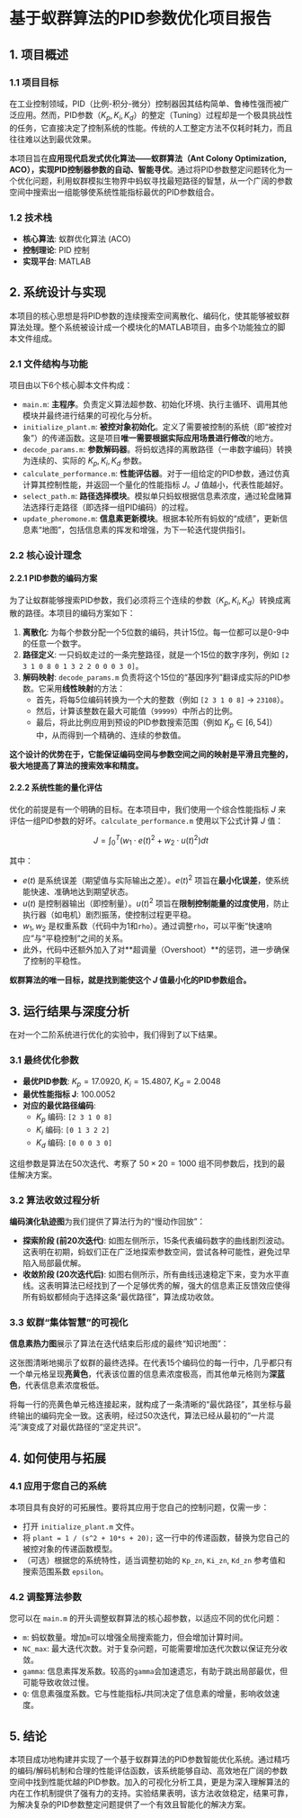 # 基于蚁群算法的PID参数优化项目报告

## 1. 项目概述

### 1.1 项目目标

在工业控制领域，PID（比例-积分-微分）控制器因其结构简单、鲁棒性强而被广泛应用。然而，PID参数（$K_p, K_i, K_d$）的整定（Tuning）过程却是一个极具挑战性的任务，它直接决定了控制系统的性能。传统的人工整定方法不仅耗时耗力，而且往往难以达到最优效果。

本项目旨在**应用现代启发式优化算法——蚁群算法（Ant Colony Optimization, ACO），实现PID控制器参数的自动、智能寻优**。通过将PID参数整定问题转化为一个优化问题，利用蚁群模拟生物界中蚂蚁寻找最短路径的智慧，从一个广阔的参数空间中搜索出一组能够使系统性能指标最优的PID参数组合。

### 1.2 技术栈

* **核心算法**: 蚁群优化算法 (ACO)
* **控制理论**: PID 控制
* **实现平台**: MATLAB

## 2. 系统设计与实现

本项目的核心思想是将PID参数的连续搜索空间离散化、编码化，使其能够被蚁群算法处理。整个系统被设计成一个模块化的MATLAB项目，由多个功能独立的脚本文件组成。

### 2.1 文件结构与功能

项目由以下6个核心脚本文件构成：

* `main.m`: **主程序**。负责定义算法超参数、初始化环境、执行主循环、调用其他模块并最终进行结果的可视化与分析。
* `initialize_plant.m`: **被控对象初始化**。定义了需要被控制的系统（即“被控对象”）的传递函数。这是项目**唯一需要根据实际应用场景进行修改**的地方。
* `decode_params.m`: **参数解码器**。将蚂蚁选择的离散路径（一串数字编码）转换为连续的、实际的 $K_p, K_i, K_d$ 参数。
* `calculate_performance.m`: **性能评估器**。对于一组给定的PID参数，通过仿真计算其控制性能，并返回一个量化的性能指标 $J$。$J$ 值越小，代表性能越好。
* `select_path.m`: **路径选择模块**。模拟单只蚂蚁根据信息素浓度，通过轮盘赌算法选择行走路径（即选择一组PID编码）的过程。
* `update_pheromone.m`: **信息素更新模块**。根据本轮所有蚂蚁的“成绩”，更新信息素“地图”，包括信息素的挥发和增强，为下一轮迭代提供指引。

### 2.2 核心设计理念

#### 2.2.1 PID参数的编码方案

为了让蚁群能够搜索PID参数，我们必须将三个连续的参数（$K_p, K_i, K_d$）转换成离散的路径。本项目的编码方案如下：

1.  **离散化**: 为每个参数分配一个5位数的编码，共计15位。每一位都可以是0-9中的任意一个数字。
2.  **路径定义**: 一只蚂蚁走过的一条完整路径，就是一个15位的数字序列，例如 `[2 3 1 0 8 0 1 3 2 2 0 0 0 3 0]`。
3.  **解码映射**: `decode_params.m` 负责将这个15位的“基因序列”翻译成实际的PID参数。它采用**线性映射**的方法：
    * 首先，将每5位编码转换为一个大的整数（例如 `[2 3 1 0 8]` -> `23108`）。
    * 然后，计算该整数在最大可能值（`99999`）中所占的比例。
    * 最后，将此比例应用到预设的PID参数搜索范围（例如 $K_p \in [6, 54]$）中，从而得到一个精确的、连续的参数值。

**这个设计的优势在于，它能保证编码空间与参数空间之间的映射是平滑且完整的，极大地提高了算法的搜索效率和精度。**

#### 2.2.2 系统性能的量化评估

优化的前提是有一个明确的目标。在本项目中，我们使用一个综合性能指标 $J$ 来评估一组PID参数的好坏。`calculate_performance.m` 使用以下公式计算 $J$ 值：

$$
J = \int_{0}^{T} (w_1 \cdot e(t)^2 + w_2 \cdot u(t)^2) dt
$$

其中：
* $e(t)$ 是系统误差（期望值与实际输出之差）。$e(t)^2$ 项旨在**最小化误差**，使系统能快速、准确地达到期望状态。
* $u(t)$ 是控制器输出（即控制量）。$u(t)^2$ 项旨在**限制控制能量的过度使用**，防止执行器（如电机）剧烈振荡，使控制过程更平稳。
* $w_1, w_2$ 是权重系数（代码中为1和`rho`）。通过调整`rho`，可以平衡“快速响应”与“平稳控制”之间的关系。
* 此外，代码中还额外加入了对**超调量（Overshoot）**的惩罚，进一步确保了控制的平稳性。

**蚁群算法的唯一目标，就是找到能使这个 $J$ 值最小化的PID参数组合。**

## 3. 运行结果与深度分析

在对一个二阶系统进行优化的实验中，我们得到了以下结果。

### 3.1 最终优化参数

* **最优PID参数**: $K_p=17.0920$, $K_i=15.4807$, $K_d=2.0048$
* **最优性能指标 J**: 100.0052
* **对应的最优路径编码**:
    * $K_p$ 编码: `[2 3 1 0 8]`
    * $K_i$ 编码: `[0 1 3 2 2]`
    * $K_d$ 编码: `[0 0 0 3 0]`

这组参数是算法在50次迭代、考察了 $50 \times 20 = 1000$ 组不同参数后，找到的最佳解决方案。

### 3.2 算法收敛过程分析

**编码演化轨迹图**为我们提供了算法行为的“慢动作回放”：

* **探索阶段 (前20次迭代)**: 如图左侧所示，15条代表编码数字的曲线剧烈波动。这表明在初期，蚂蚁们正在广泛地探索参数空间，尝试各种可能性，避免过早陷入局部最优解。
* **收敛阶段 (20次迭代后)**: 如图右侧所示，所有曲线迅速稳定下来，变为水平直线。这表明算法已经找到了一个足够优秀的解，强大的信息素正反馈效应使得所有蚂蚁都倾向于选择这条“最优路径”，算法成功收敛。

### 3.3 蚁群“集体智慧”的可视化

**信息素热力图**展示了算法在迭代结束后形成的最终“知识地图”：

这张图清晰地揭示了蚁群的最终选择。在代表15个编码位的每一行中，几乎都只有一个单元格呈现**亮黄色**，代表该位置的信息素浓度极高，而其他单元格则为**深蓝色**，代表信息素浓度极低。

将每一行的亮黄色单元格连接起来，就构成了一条清晰的“最优路径”，其坐标与最终输出的编码完全一致。这表明，经过50次迭代，算法已经从最初的“一片混沌”演变成了对最优路径的“坚定共识”。

## 4. 如何使用与拓展

### 4.1 应用于您自己的系统

本项目具有良好的可拓展性。要将其应用于您自己的控制问题，仅需一步：
* 打开 `initialize_plant.m` 文件。
* 将 `plant = 1 / (s^2 + 10*s + 20);` 这一行中的传递函数，替换为您自己的被控对象的传递函数模型。
* （可选）根据您的系统特性，适当调整初始的 `Kp_zn`, `Ki_zn`, `Kd_zn` 参考值和搜索范围系数 `epsilon`。

### 4.2 调整算法参数

您可以在 `main.m` 的开头调整蚁群算法的核心超参数，以适应不同的优化问题：
* `m`: 蚂蚁数量。增加`m`可以增强全局搜索能力，但会增加计算时间。
* `NC_max`: 最大迭代次数。对于复杂问题，可能需要增加迭代次数以保证充分收敛。
* `gamma`: 信息素挥发系数。较高的`gamma`会加速遗忘，有助于跳出局部最优，但可能导致收敛过慢。
* `Q`: 信息素强度系数。它与性能指标$J$共同决定了信息素的增量，影响收敛速度。

## 5. 结论

本项目成功地构建并实现了一个基于蚁群算法的PID参数智能优化系统。通过精巧的编码/解码机制和合理的性能评估函数，该系统能够自动、高效地在广阔的参数空间中找到性能优越的PID参数。加入的可视化分析工具，更是为深入理解算法的内在工作机制提供了强有力的支持。实验结果表明，该方法收敛稳定，结果可靠，为解决复杂的PID参数整定问题提供了一个有效且智能化的解决方案。

